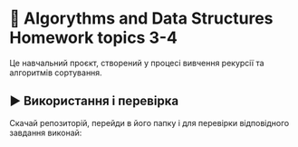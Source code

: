 # 📇 Algorythms and Data Structures Homework topics 3-4

Це навчальний проєкт, створений у процесі вивчення рекурсії та алгоритмів сортування.

## ▶️ Використання і перевірка

Скачай репозиторій, перейди в його папку і для перевірки відповідного завдання виконай:
```bash

```